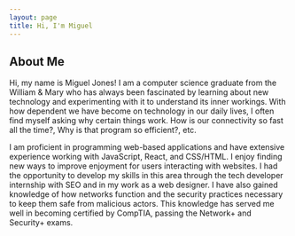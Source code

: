```yaml
---
layout: page
title: Hi, I'm Miguel
---
```


## About Me

Hi, my name is Miguel Jones! I am a computer science graduate from the William & Mary who has always been fascinated by learning about new technology and experimenting with it to understand its inner workings. 
With how dependent we have become on technology in our daily lives, I often find myself asking why certain things work. 
How is our connectivity so fast all the time?, Why is that program so efficient?, etc. 

I am proficient in programming web-based applications and have extensive experience working with JavaScript, React, and CSS/HTML. I enjoy finding new ways to improve enjoyment for users interacting with websites. 
I had the opportunity to develop my skills in this area through the tech developer internship with SEO and in my work as a web designer. 
I have also gained knowledge of how networks function and the security practices necessary to keep them safe from malicious actors. 
This knowledge has served me well in becoming certified by CompTIA, passing the Network+ and Security+ exams.

